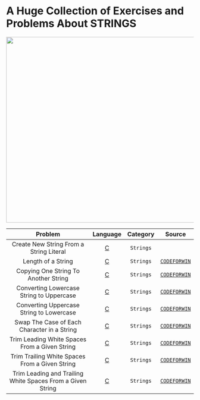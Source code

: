 # A Huge Collection of Exercises and Problems About STRINGS

<img src = "https://developers.redhat.com/blog/wp-content/uploads/2019/08/C-strings-allie-smith-unsplash.jpg" width="790" height="500">


|  Problem     |  Language     |    Category   | Source    |
| :------------------------------------------------: | :---: | :---: |:---:  |
| Create New String From a String Literal  | [C](https://github.com/fatihcinar1/strings-exercises/blob/master/Solutions/Create%20New%20String%20From%20a%20String%20Literal/create-new-string-from-a-string-literal.c)     | `Strings` | |
| Length of a String  | [C](https://github.com/fatihcinar1/strings-exercises/blob/master/Solutions/Length%20of%20a%20String/length-of-a-string.c)    | `Strings` | [`CODEFORWIN`](https://codeforwin.org/2015/04/c-program-to-calculate-length-of-string.html) |
| Copying One String To Another String  | [C](https://github.com/fatihcinar1/strings-exercises/blob/master/Solutions/Copying%20One%20String%20To%20Another%20String/copying-one-string-to-another-string.c)     | `Strings` | [`CODEFORWIN`](https://codeforwin.org/2015/11/c-program-to-copy-one-string-to-another.html) |
| Converting Lowercase String to Uppercase  | [C](https://github.com/fatihcinar1/strings-exercises/blob/master/Solutions/Converting%20Lowercase%20String%20to%20Uppercase/lowercase-string-to-uppercase.c)     | `Strings` | [`CODEFORWIN`](https://codeforwin.org/2015/04/c-program-convert-lower-case-string-to-upper.html ) |
| Converting Uppercase String to Lowercase | [C](https://github.com/fatihcinar1/strings-exercises/blob/master/Solutions/Converting%20Uppercase%20String%20to%20Lowercase/uppercase-string-to-lowercase.c)     | `Strings` | [`CODEFORWIN`](https://codeforwin.org/2015/04/c-program-convert-upper-case-string-to-lower.html) |
| Swap The Case of Each Character in a String  | [C](https://github.com/fatihcinar1/strings-exercises/blob/master/Solutions/Swap%20The%20Case%20of%20Each%20Character%20in%20a%20String/swap-each-character.c)     | `Strings` | [`CODEFORWIN`](https://codeforwin.org/2016/04/c-program-to-toggle-case-of-each-character-in-string.html) |
|  Trim Leading White Spaces From a Given String  | [C](https://github.com/fatihcinar1/strings-exercises/blob/master/Solutions/Trim%20Leading%20White%20Spaces%20From%20a%20Given%20String/trim-leading-white-space.c)     | `Strings` | [`CODEFORWIN`](https://codeforwin.org/2016/04/c-program-to-trim-leading-white-spaces-in-string.html) |
|  Trim Trailing White Spaces From a Given String  | [C](https://github.com/fatihcinar1/strings-exercises/blob/master/Solutions/Trim%20Trailing%20White%20Spaces%20From%20a%20Given%20String/trim-trailing-white-space.c)     | `Strings` | [`CODEFORWIN`](https://codeforwin.org/2016/04/c-program-to-trim-trailing-white-space-characters-in-string.html) |
| Trim Leading and Trailing White Spaces From a Given String  | [C](https://github.com/fatihcinar1/strings-exercises/blob/master/Solutions/Trim%20Leading%20and%20Trailing%20White%20Spaces%20From%20a%20Given%20String/trim-leading-and-trailing-ws.c)     | `Strings` | [`CODEFORWIN`](https://codeforwin.org/2016/04/c-program-to-trim-both-leading-and-trailing-white-spaces-in-string.html) |
